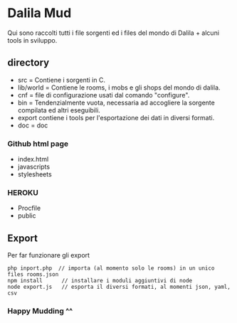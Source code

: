 # Dalila Mud
Qui sono raccolti tutti i file sorgenti ed i files del mondo di Dalila + alcuni tools in sviluppo.

## directory
* src = Contiene i sorgenti in C.
* lib/world = Contiene le rooms, i mobs e gli shops del mondo di dalila.
* cnf = file di configurazione usati dal comando "configure".
* bin = Tendenzialmente vuota, necessaria ad accogliere la sorgente compilata ed altri eseguibili.
* export contiene i tools per l'esportazione dei dati in diversi formati.
* doc = doc

### Github html page
* index.html
* javascripts
* stylesheets

### HEROKU
* Procfile
* public

## Export
Per far funzionare gli export

    php inport.php  // importa (al momento solo le rooms) in un unico files rooms.json
    npm install      // installare i moduli aggiuntivi di node 
    node export.js   // esporta il diversi formati, al momenti json, yaml, csv
    
### Happy Mudding ^^
